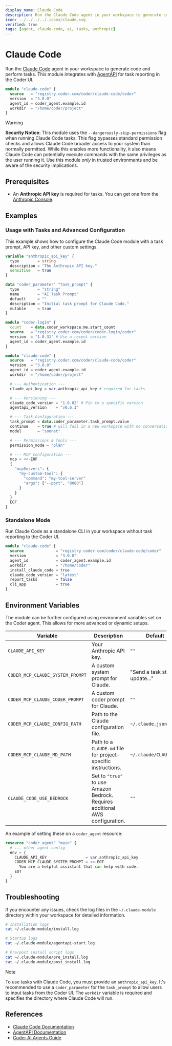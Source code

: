 ```yaml
---
display_name: Claude Code
description: Run the Claude Code agent in your workspace to generate code and perform tasks.
icon: ../../../../.icons/claude.svg
verified: true
tags: [agent, claude-code, ai, tasks, anthropic]
---
```


# Claude Code

Run the [Claude Code](https://docs.anthropic.com/en/docs/agents-and-tools/claude-code/overview) agent in your workspace to generate code and perform tasks. This module integrates with [AgentAPI](https://github.com/coder/agentapi) for task reporting in the Coder UI.

```tf
module "claude-code" {
  source   = "registry.coder.com/coder/claude-code/coder"
  version  = "3.0.0"
  agent_id = coder_agent.example.id
  workdir  = "/home/coder/project"
}
```

> [!WARNING]
> **Security Notice**: This module uses the `--dangerously-skip-permissions` flag when running Claude Code tasks. This flag bypasses standard permission checks and allows Claude Code broader access to your system than normally permitted. While this enables more functionality, it also means Claude Code can potentially execute commands with the same privileges as the user running it. Use this module _only_ in trusted environments and be aware of the security implications.

## Prerequisites

- An **Anthropic API key** is required for tasks. You can get one from the [Anthropic Console](https://console.anthropic.com/dashboard).

## Examples

### Usage with Tasks and Advanced Configuration

This example shows how to configure the Claude Code module with a task prompt, API key, and other custom settings.

```tf
variable "anthropic_api_key" {
  type        = string
  description = "The Anthropic API key."
  sensitive   = true
}

data "coder_parameter" "task_prompt" {
  type        = "string"
  name        = "AI Task Prompt"
  default     = ""
  description = "Initial task prompt for Claude Code."
  mutable     = true
}

module "coder-login" {
  count    = data.coder_workspace.me.start_count
  source   = "registry.coder.com/coder/coder-login/coder"
  version  = "1.0.31" # Use a recent version
  agent_id = coder_agent.example.id
}

module "claude-code" {
  source   = "registry.coder.com/coder/claude-code/coder"
  version  = "3.0.0"
  agent_id = coder_agent.example.id
  workdir  = "/home/coder/project"

  # --- Authentication ---
  claude_api_key = var.anthropic_api_key # required for tasks

  # --- Versioning ---
  claude_code_version = "1.0.82" # Pin to a specific version
  agentapi_version    = "v0.6.1"

  # --- Task Configuration ---
  task_prompt = data.coder_parameter.task_prompt.value
  continue    = true # will fail in a new workspace with no conversation/session to continue
  model       = "sonnet"

  # --- Permissions & Tools ---
  permission_mode = "plan"

  # --- MCP Configuration ---
  mcp = <<-EOF
  {
    "mcpServers": {
      "my-custom-tool": {
        "command": "my-tool-server"
        "args": ["--port", "8080"]
      }
    }
  }
  EOF
}
```

### Standalone Mode

Run Claude Code as a standalone CLI in your workspace without task reporting to the Coder UI.

```tf
module "claude-code" {
  source              = "registry.coder.com/coder/claude-code/coder"
  version             = "3.0.0"
  agent_id            = coder_agent.example.id
  workdir             = "/home/coder"
  install_claude_code = true
  claude_code_version = "latest"
  report_tasks        = false
  cli_app             = true
}
```

## Environment Variables

The module can be further configured using environment variables set on the Coder agent. This allows for more advanced or dynamic setups.

| Variable                         | Description                                                                   | Default                        |
| -------------------------------- | ----------------------------------------------------------------------------- | ------------------------------ |
| `CLAUDE_API_KEY`                 | Your Anthropic API key.                                                       | `""`                           |
| `CODER_MCP_CLAUDE_SYSTEM_PROMPT` | A custom system prompt for Claude.                                            | "Send a task status update..." |
| `CODER_MCP_CLAUDE_CODER_PROMPT`  | A custom coder prompt for Claude.                                             | `""`                           |
| `CODER_MCP_CLAUDE_CONFIG_PATH`   | Path to the Claude configuration file.                                        | `~/.claude.json`               |
| `CODER_MCP_CLAUDE_MD_PATH`       | Path to a `CLAUDE.md` file for project-specific instructions.                 | `~/.claude/CLAUDE.md`          |
| `CLAUDE_CODE_USE_BEDROCK`        | Set to `"true"` to use Amazon Bedrock. Requires additional AWS configuration. | `""`                           |

An example of setting these on a `coder_agent` resource:

```tf
resource "coder_agent" "main" {
  # ... other agent config
  env = {
    CLAUDE_API_KEY                 = var.anthropic_api_key
    CODER_MCP_CLAUDE_SYSTEM_PROMPT = <<-EOT
      You are a helpful assistant that can help with code.
    EOT
  }
}
```

## Troubleshooting

If you encounter any issues, check the log files in the `~/.claude-module` directory within your workspace for detailed information.

```bash
# Installation logs
cat ~/.claude-module/install.log

# Startup logs
cat ~/.claude-module/agentapi-start.log

# Pre/post install script logs
cat ~/.claude-module/pre_install.log
cat ~/.claude-module/post_install.log
```

> [!NOTE]
> To use tasks with Claude Code, you must provide an `anthropic_api_key`. It's recommended to use a `coder_parameter` for the `task_prompt` to allow users to input tasks from the Coder UI. The `workdir` variable is required and specifies the directory where Claude Code will run.

## References

- [Claude Code Documentation](https://docs.anthropic.com/en/docs/agents-and-tools/claude-code/overview)
- [AgentAPI Documentation](https://github.com/coder/agentapi)
- [Coder AI Agents Guide](https://coder.com/docs/tutorials/ai-agents)
